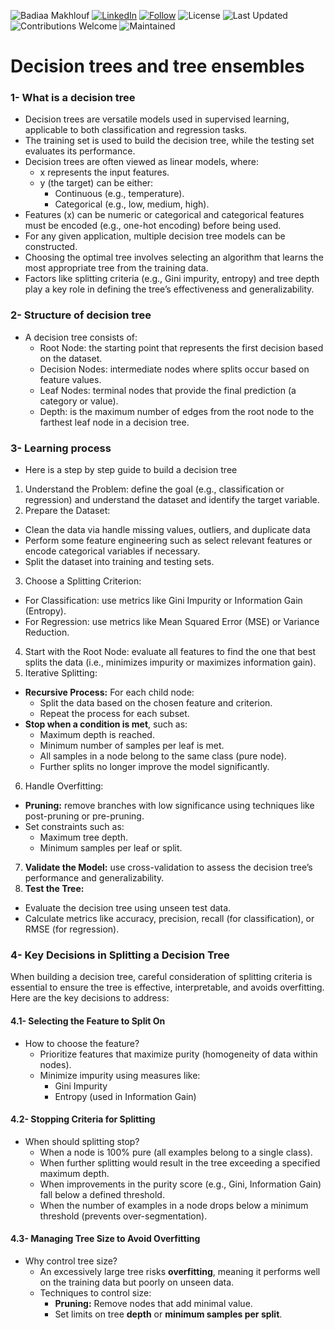 ![Badiaa Makhlouf](https://img.shields.io/badge/Author-Badiaa%20Makhlouf-green)
[![LinkedIn](https://img.shields.io/badge/LinkedIn-Profile-blue?logo=linkedin)](https://www.linkedin.com/in/badiaa-m-b77032116/)
[![Follow](https://img.shields.io/github/followers/badiaamakhlouf?label=Follow&style=social)](https://github.com/badiaamakhlouf)
![License](https://img.shields.io/badge/License-MIT-red)
![Last Updated](https://img.shields.io/badge/last%20updated-July%202024-brightgreen)
![Contributions Welcome](https://img.shields.io/badge/contributions-welcome-orange.svg)
![Maintained](https://img.shields.io/badge/maintained-yes-blue.svg)
# Decision trees and tree ensembles 
### 1- What is a decision tree
- Decision trees are versatile models used in supervised learning, applicable to both classification and regression tasks.
- The training set is used to build the decision tree, while the testing set evaluates its performance.
- Decision trees are often viewed as linear models, where:
  - x represents the input features.
  - y (the target) can be either:
    - Continuous (e.g., temperature).
    - Categorical (e.g., low, medium, high).
- Features (x) can be numeric or categorical and categorical features must be encoded (e.g., one-hot encoding) before being used.
- For any given application, multiple decision tree models can be constructed.
- Choosing the optimal tree involves selecting an algorithm that learns the most appropriate tree from the training data.
- Factors like splitting criteria (e.g., Gini impurity, entropy) and tree depth play a key role in defining the tree’s effectiveness and generalizability.

### 2- Structure of decision tree 
- A decision tree consists of:
  - Root Node: the starting point that represents the first decision based on the dataset.
  - Decision Nodes: intermediate nodes where splits occur based on feature values.
  - Leaf Nodes: terminal nodes that provide the final prediction (a category or value).
  - Depth: is the maximum number of edges from the root node to the farthest leaf node in a decision tree.

### 3- Learning process 
- Here is a step by step guide to build a decision tree 
1. Understand the Problem: define the goal (e.g., classification or regression) and understand the dataset and identify the target variable.
2. Prepare the Dataset:
  - Clean the data via handle missing values, outliers, and duplicate data
  - Perform some feature engineering such as select relevant features or encode categorical variables if necessary.
  - Split the dataset into training and testing sets.
3. Choose a Splitting Criterion:
  - For Classification: use metrics like Gini Impurity or Information Gain (Entropy).
  - For Regression: use metrics like Mean Squared Error (MSE) or Variance Reduction.
4. Start with the Root Node: evaluate all features to find the one that best splits the data (i.e., minimizes impurity or maximizes information gain).
5. Iterative Splitting:
- **Recursive Process:** For each child node:
  - Split the data based on the chosen feature and criterion.
  - Repeat the process for each subset.
- **Stop when a condition is met**, such as:
  - Maximum depth is reached.
  - Minimum number of samples per leaf is met.
  - All samples in a node belong to the same class (pure node).
  - Further splits no longer improve the model significantly.
6. Handle Overfitting:
- **Pruning:** remove branches with low significance using techniques like post-pruning or pre-pruning.
- Set constraints such as:
  - Maximum tree depth.
  - Minimum samples per leaf or split.
7. **Validate the Model:** use cross-validation to assess the decision tree’s performance and generalizability.
8. **Test the Tree:**
  - Evaluate the decision tree using unseen test data.
  - Calculate metrics like accuracy, precision, recall (for classification), or RMSE (for regression).

### 4- Key Decisions in Splitting a Decision Tree
When building a decision tree, careful consideration of splitting criteria is essential to ensure the tree is effective, interpretable, and avoids overfitting. Here are the key decisions to address:
#### 4.1- Selecting the Feature to Split On
- How to choose the feature?
  - Prioritize features that maximize purity (homogeneity of data within nodes).
  - Minimize impurity using measures like:
    - Gini Impurity
    - Entropy (used in Information Gain)
      
#### 4.2- Stopping Criteria for Splitting
- When should splitting stop?
  - When a node is 100% pure (all examples belong to a single class).
  - When further splitting would result in the tree exceeding a specified maximum depth.
  - When improvements in the purity score (e.g., Gini, Information Gain) fall below a defined threshold.
  - When the number of examples in a node drops below a minimum threshold (prevents over-segmentation).

#### 4.3- Managing Tree Size to Avoid Overfitting
- Why control tree size?
  - An excessively large tree risks **overfitting**, meaning it performs well on the training data but poorly on unseen data.
  - Techniques to control size:
    - **Pruning:** Remove nodes that add minimal value.
    - Set limits on tree **depth** or **minimum samples per split**.


























